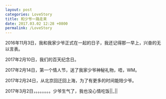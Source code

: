 ```yaml
---
layout: post
categories: LoveStory
title: 和少爷一路走来
date: 2017.03.02 12:28 +0800
permalink: /LoveStory
---
```


2016年11月3日，我和我家少爷正式在一起的日子，我还记得那一早上，兴奋的无以言表。

2017年2月10日，我们的百天纪念日。

2017年2月14日，第一个情人节，送了我家少爷神秘礼物，唔，WM。

2017年2月24日，从北京回迁回上海，为了有更多的时间能陪少爷。

2017年3月2日，。。。。。。。少爷生气了，我也没心情吃饭||_||